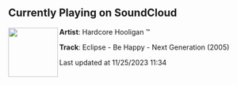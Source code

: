 ## Currently Playing on SoundCloud

[<img align="left" width="100" src="https://i1.sndcdn.com/artworks-ZSP0k42TjVyRyJbg-q88Vwg-t500x500.jpg">](https://soundcloud.com/darn84/eclipse-be-happy-next)

**Artist**: Hardcore Hooligan ™️ 

**Track**: Eclipse - Be Happy - Next Generation (2005)

Last updated at 11/25/2023 11:34
